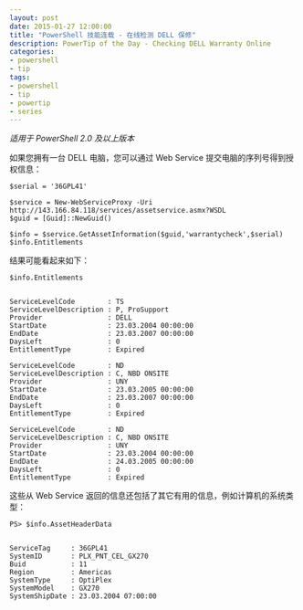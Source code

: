 ```yaml
---
layout: post
date: 2015-01-27 12:00:00
title: "PowerShell 技能连载 - 在线检测 DELL 保修"
description: PowerTip of the Day - Checking DELL Warranty Online
categories:
- powershell
- tip
tags:
- powershell
- tip
- powertip
- series
---
```

_适用于 PowerShell 2.0 及以上版本_

如果您拥有一台 DELL 电脑，您可以通过 Web Service 提交电脑的序列号得到授权信息：

    $serial = '36GPL41'
    
    $service = New-WebServiceProxy -Uri http://143.166.84.118/services/assetservice.asmx?WSDL
    $guid = [Guid]::NewGuid()
    
    $info = $service.GetAssetInformation($guid,'warrantycheck',$serial)
    $info.Entitlements 

结果可能看起来如下：

    $info.Entitlements
    
    
    ServiceLevelCode        : TS
    ServiceLevelDescription : P, ProSupport
    Provider                : DELL
    StartDate               : 23.03.2004 00:00:00
    EndDate                 : 23.03.2007 00:00:00
    DaysLeft                : 0
    EntitlementType         : Expired
    
    ServiceLevelCode        : ND
    ServiceLevelDescription : C, NBD ONSITE
    Provider                : UNY
    StartDate               : 23.03.2005 00:00:00
    EndDate                 : 23.03.2007 00:00:00
    DaysLeft                : 0
    EntitlementType         : Expired
    
    ServiceLevelCode        : ND
    ServiceLevelDescription : C, NBD ONSITE
    Provider                : UNY
    StartDate               : 23.03.2004 00:00:00
    EndDate                 : 24.03.2005 00:00:00
    DaysLeft                : 0
    EntitlementType         : Expired 

这些从 Web Service 返回的信息还包括了其它有用的信息，例如计算机的系统类型：

    PS> $info.AssetHeaderData
    
    
    ServiceTag     : 36GPL41
    SystemID       : PLX_PNT_CEL_GX270
    Buid           : 11
    Region         : Americas
    SystemType     : OptiPlex
    SystemModel    : GX270
    SystemShipDate : 23.03.2004 07:00:00

<!--本文国际来源：[Checking DELL Warranty Online](http://community.idera.com/powershell/powertips/b/tips/posts/checking-dell-warranty-online)-->
